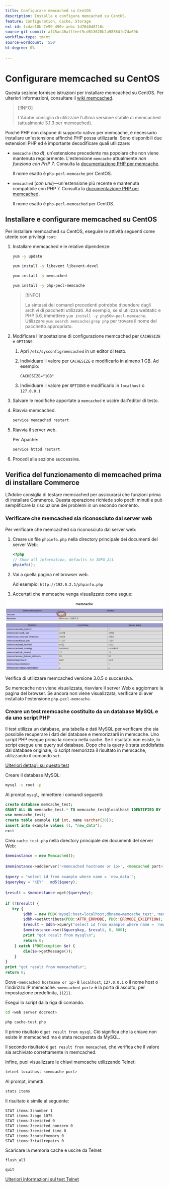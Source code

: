 ```yaml
---
title: Configurare memcached su CentOS
description: Installa e configura memcached su CentOS.
feature: Configuration, Cache, Storage
exl-id: fc4ad18b-7e99-496e-aebc-1d7640d8716c
source-git-commit: af45ac46afffeef5cd613628b2a98864fd7da69b
workflow-type: tm+mt
source-wordcount: '550'
ht-degree: 0%

---
```


# Configurare memcached su CentOS

Questa sezione fornisce istruzioni per installare memcached su CentOS. Per ulteriori informazioni, consultare il [wiki memcached](https://github.com/memcached/old-wiki).

>[!INFO]
>
>L’Adobe consiglia di utilizzare l’ultima versione stabile di memcached (attualmente 3.1.3 per memcached).

Poiché PHP non dispone di supporto nativo per memcache, è necessario installare un&#39;estensione affinché PHP possa utilizzarla. Sono disponibili due estensioni PHP ed è importante decodificare quali utilizzare:

- `memcache` (_no d_), un&#39;estensione precedente ma popolare che non viene mantenuta regolarmente.
L&#39;estensione `memcache` attualmente _non funziona con PHP 7_. Consulta la [documentazione PHP per memcache](https://www.php.net/manual/en/book.memcache.php).

  Il nome esatto è `php-pecl-memcache` per CentOS.

- `memcached` (_con un`d`_)—un&#39;estensione più recente e mantenuta compatibile con PHP 7. Consulta la [documentazione PHP per memcached](https://www.php.net/manual/en/book.memcached.php).

  Il nome esatto è `php-pecl-memcached` per CentOS.

## Installare e configurare memcached su CentOS

Per installare memcached su CentOS, eseguire le attività seguenti come utente con privilegi `root`:

1. Installare memcached e le relative dipendenze:

   ```bash
   yum -y update
   ```

   ```bash
   yum install -y libevent libevent-devel
   ```

   ```bash
   yum install -y memcached
   ```

   ```bash
   yum install -y php-pecl-memcache
   ```

   >[!INFO]
   >
   >La sintassi dei comandi precedenti potrebbe dipendere dagli archivi di pacchetti utilizzati. Ad esempio, se si utilizza webtatic e PHP 5.6, immettere `yum install -y php56w-pecl-memcache`. Utilizzare `yum search memcache|grep php` per trovare il nome del pacchetto appropriato.


1. Modificare l&#39;impostazione di configurazione memcached per `CACHESIZE` e `OPTIONS`:

   1. Apri `/etc/sysconfig/memcached` in un editor di testo.
   1. Individuare il valore per `CACHESIZE` e modificarlo in almeno 1 GB. Ad esempio:

      ```config
      CACHESIZE="1GB"
      ```

   1. Individuare il valore per `OPTIONS` e modificarlo in `localhost` o `127.0.0.1`

1. Salvare le modifiche apportate a `memcached` e uscire dall&#39;editor di testo.
1. Riavvia memcached.

   ```bash
   service memcached restart
   ```

1. Riavvia il server web.

   Per Apache:

   ```bash
   service httpd restart
   ```

1. Procedi alla sezione successiva.

## Verifica del funzionamento di memcached prima di installare Commerce

L’Adobe consiglia di testare memcached per assicurarsi che funzioni prima di installare Commerce. Questa operazione richiede solo pochi minuti e può semplificare la risoluzione dei problemi in un secondo momento.

### Verificare che memcached sia riconosciuto dal server web

Per verificare che memcached sia riconosciuto dal server web:

1. Creare un file `phpinfo.php` nella directory principale dei documenti del server Web:

   ```php
   <?php
   // Show all information, defaults to INFO_ALL
   phpinfo();
   ```

1. Vai a quella pagina nel browser web.

   Ad esempio: `http://192.0.2.1/phpinfo.php`

1. Accertati che memcache venga visualizzato come segue:

![Conferma memcache riconosciuta dal server Web](../../assets/configuration/memcache.png)

Verifica di utilizzare memcached versione 3.0.5 o successiva.

Se memcache non viene visualizzata, riavviare il server Web e aggiornare la pagina del browser. Se ancora non viene visualizzata, verificare di aver installato l&#39;estensione `php-pecl-memcache`.

### Creare un test memcache costituito da un database MySQL e da uno script PHP

Il test utilizza un database, una tabella e dati MySQL per verificare che sia possibile recuperare i dati del database e memorizzarli in memcache. Uno script PHP esegue prima la ricerca nella cache. Se il risultato non esiste, lo script esegue una query sul database. Dopo che la query è stata soddisfatta dal database originale, lo script memorizza il risultato in memcache, utilizzando il comando `set`.

[Ulteriori dettagli su questo test](https://www.digitalocean.com/community/tutorials/how-to-install-and-use-memcache-on-ubuntu-12-04)

Creare il database MySQL:

```bash
mysql -u root -p
```

Al prompt `mysql`, immettere i comandi seguenti:

```sql
create database memcache_test;
GRANT ALL ON memcache_test.* TO memcache_test@localhost IDENTIFIED BY 'memcache_test';
use memcache_test;
create table example (id int, name varchar(30));
insert into example values (1, "new_data");
exit
```

Crea `cache-test.php` nella directory principale dei documenti del server Web:

```php
$meminstance = new Memcached();

$meminstance->addServer('<memcached hostname or ip>', <memcached port>);

$query = "select id from example where name = 'new_data'";
$querykey = "KEY" . md5($query);

$result = $meminstance->get($querykey);

if (!$result) {
   try {
        $dbh = new PDO('mysql:host=localhost;dbname=memcache_test','memcache_test','memcache_test');
        $dbh->setAttribute(PDO::ATTR_ERRMODE, PDO::ERRMODE_EXCEPTION);
        $result = $dbh->query("select id from example where name = 'new_data'")->fetch();
        $meminstance->set($querykey, $result, 0, 600);
        print "got result from mysql\n";
        return 0;
    } catch (PDOException $e) {
        die($e->getMessage());
    }
}
print "got result from memcached\n";
return 0;
```

Dove `<memcached hostname or ip>` è `localhost`, `127.0.0.1` o il nome host o l&#39;indirizzo IP memcache. `<memcached port>` è la porta di ascolto; per impostazione predefinita, `11211`.

Esegui lo script dalla riga di comando.

```bash
cd <web server docroot>
```

```bash
php cache-test.php
```

Il primo risultato è `got result from mysql`. Ciò significa che la chiave non esiste in memcached ma è stata recuperata da MySQL.

Il secondo risultato è `got result from memcached`, che verifica che il valore sia archiviato correttamente in memcached.

Infine, puoi visualizzare le chiavi memcache utilizzando Telnet:

```bash
telnet localhost <memcache port>
```

Al prompt, immetti

```bash
stats items
```

Il risultato è simile al seguente:

```terminal
STAT items:3:number 1
STAT items:3:age 1075
STAT items:3:evicted 0
STAT items:3:evicted_nonzero 0
STAT items:3:evicted_time 0
STAT items:3:outofmemory 0
STAT items:3:tailrepairs 0
```

Scaricare la memoria cache e uscire da Telnet:

```bash
flush_all
```

```bash
quit
```

[Ulteriori informazioni sul test Telnet](https://darkcoding.net/software/memcached-list-all-keys/)
